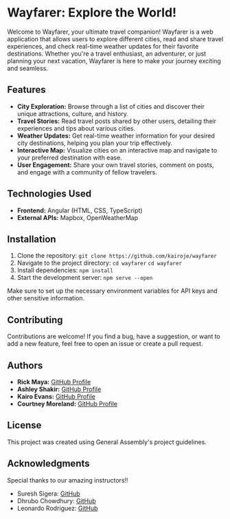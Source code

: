 # Wayfarer: Explore the World!

Welcome to Wayfarer, your ultimate travel companion! Wayfarer is a web application that allows users to explore different cities, read and share travel experiences, and check real-time weather updates for their favorite destinations. Whether you're a travel enthusiast, an adventurer, or just planning your next vacation, Wayfarer is here to make your journey exciting and seamless.

## Features
- **City Exploration:** Browse through a list of cities and discover their unique attractions, culture, and history.
- **Travel Stories:** Read travel posts shared by other users, detailing their experiences and tips about various cities.
- **Weather Updates:** Get real-time weather information for your desired city destinations, helping you plan your trip effectively.
- **Interactive Map:** Visualize cities on an interactive map and navigate to your preferred destination with ease.
- **User Engagement:** Share your own travel stories, comment on posts, and engage with a community of fellow travelers.

## Technologies Used
- **Frontend:** Angular (HTML, CSS, TypeScript)
- **External APIs:** Mapbox, OpenWeatherMap

## Installation
1. Clone the repository: ```git clone https://github.com/kairoje/wayfarer```
2. Navigate to the project directory: ```cd wayfarer``` ```cd wayfarer```
3. Install dependencies: ```npm install```
4. Start the development server: ```npm serve --open```

Make sure to set up the necessary environment variables for API keys and other sensitive information.

## Contributing
Contributions are welcome! If you find a bug, have a suggestion, or want to add a new feature, feel free to open an issue or create a pull request.

## Authors
- **Rick Maya:** [GitHub Profile](https://github.com/rickstylz01)
- **Ashley Shakir:** [GitHub Profile](https://github.com/ashleyshakir)
- **Kairo Evans:** [GitHub Profile](https://github.com/kairoje)
- **Courtney Moreland:** [GitHub Profile](https://github.com/courtneymcodes)

## License
This project was created using General Assembly's project guidelines.

## Acknowledgments
Special thanks to our amazing instructors!!
- Suresh Sigera: [GitHub](https://github.com/sureshmelvinsigera)
- Dhrubo Chowdhury: [GitHub](https://github.com/Dhrubo-Chowdhury)
- Leonardo Rodriguez: [GitHub](https://github.com/LRodriguez92)
